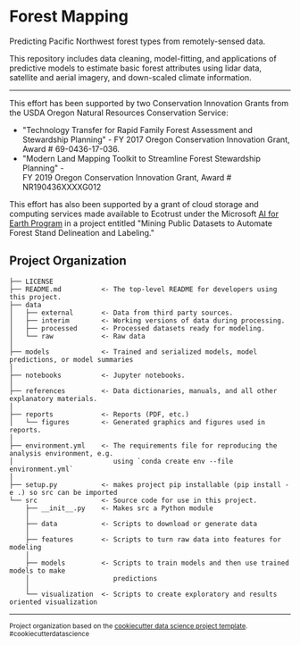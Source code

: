 Forest Mapping
==============

Predicting Pacific Northwest forest types from remotely-sensed data.

This repository includes data cleaning, model-fitting, and applications of
predictive models to estimate basic forest attributes using lidar data,
satellite and aerial imagery, and down-scaled climate information.

--------------------

This effort has been supported by two Conservation Innovation Grants from the
USDA Oregon Natural Resources Conservation Service:  

- "Technology Transfer for Rapid Family Forest Assessment and Stewardship
  Planning" - FY 2017 Oregon Conservation Innovation Grant, Award # 69-0436-17-036.  
- "Modern Land Mapping Toolkit to Streamline Forest Stewardship Planning" -  
  FY 2019 Oregon Conservation Innovation Grant, Award # NR190436XXXXG012

This effort has also been supported by a grant of cloud storage and computing
services made available to Ecotrust under the Microsoft <a target="_blank"
href="https://www.microsoft.com/en-us/ai/ai-for-earth/">AI for Earth Program</a>
in a project entitled "Mining Public Datasets to Automate Forest Stand
Delineation and Labeling."


Project Organization
--------------------

    ├── LICENSE
    ├── README.md          <- The top-level README for developers using this project.
    ├── data
    │   ├── external       <- Data from third party sources.
    │   ├── interim        <- Working versions of data during processing.
    │   ├── processed      <- Processed datasets ready for modeling.
    │   └── raw            <- Raw data
    │
    ├── models             <- Trained and serialized models, model predictions, or model summaries
    │
    ├── notebooks          <- Jupyter notebooks.
    │
    ├── references         <- Data dictionaries, manuals, and all other explanatory materials.
    │
    ├── reports            <- Reports (PDF, etc.)
    │   └── figures        <- Generated graphics and figures used in reports.
    │
    ├── environment.yml    <- The requirements file for reproducing the analysis environment, e.g.
    │                         using `conda create env --file environment.yml`
    │
    ├── setup.py           <- makes project pip installable (pip install -e .) so src can be imported
    └── src                <- Source code for use in this project.
        ├── __init__.py    <- Makes src a Python module
        │
        ├── data           <- Scripts to download or generate data
        │
        ├── features       <- Scripts to turn raw data into features for modeling
        │
        ├── models         <- Scripts to train models and then use trained models to make
        │                     predictions
        │
        └── visualization  <- Scripts to create exploratory and results oriented visualization


--------

<p><small>Project organization based on the <a target="_blank"
href="https://drivendata.github.io/cookiecutter-data-science/">cookiecutter
data science project template</a>. #cookiecutterdatascience</small></p>
